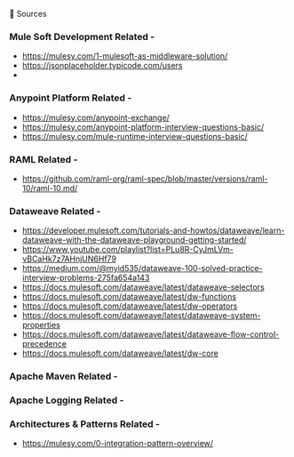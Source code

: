📝 Sources

### Mule Soft Development Related -

- https://mulesy.com/1-mulesoft-as-middleware-solution/
- https://jsonplaceholder.typicode.com/users
- 

### Anypoint Platform Related -

- https://mulesy.com/anypoint-exchange/
- https://mulesy.com/anypoint-platform-interview-questions-basic/
- https://mulesy.com/mule-runtime-interview-questions-basic/

### RAML Related -

- https://github.com/raml-org/raml-spec/blob/master/versions/raml-10/raml-10.md/

### Dataweave Related -

- https://developer.mulesoft.com/tutorials-and-howtos/dataweave/learn-dataweave-with-the-dataweave-playground-getting-started/
- https://www.youtube.com/playlist?list=PLu8R-CyJmLVm-vBCaHk7z7AHnjUN6Hf79
- https://medium.com/@myid535/dataweave-100-solved-practice-interview-problems-275fa654a143
- https://docs.mulesoft.com/dataweave/latest/dataweave-selectors
- https://docs.mulesoft.com/dataweave/latest/dw-functions
- https://docs.mulesoft.com/dataweave/latest/dw-operators
- https://docs.mulesoft.com/dataweave/latest/dataweave-system-properties
- https://docs.mulesoft.com/dataweave/latest/dataweave-flow-control-precedence
- https://docs.mulesoft.com/dataweave/latest/dw-core

### Apache Maven Related -

### Apache Logging Related -

### Architectures & Patterns Related -

- https://mulesy.com/0-integration-pattern-overview/
